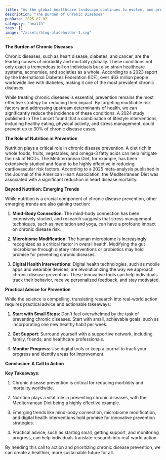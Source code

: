 ```yaml
---
title: "As the global healthcare landscape continues to evolve, one pressing issue remains at the forefront chronic disease prevention. With the World Health Organization (WHO) estimating that over 50% of ..."
description: "The Burden of Chronic Diseases"
pubDate: 2025-07-02
category: "health"
tags: []
image: "/assets/blog-placeholder-1.svg"
---
```


**The Burden of Chronic Diseases**

Chronic diseases, such as heart disease, diabetes, and cancer, are the leading causes of morbidity and mortality globally. These conditions not only exact a tremendous toll on individuals but also strain healthcare systems, economies, and societies as a whole. According to a 2023 report by the International Diabetes Federation (IDF), over 463 million people worldwide live with diabetes, making it one of the most prevalent chronic diseases.

While treating chronic diseases is essential, prevention remains the most effective strategy for reducing their impact. By targeting modifiable risk factors and addressing upstream determinants of health, we can significantly reduce the incidence of these conditions. A 2024 study published in The Lancet found that a combination of lifestyle interventions, including healthy eating, physical activity, and stress management, could prevent up to 30% of chronic disease cases.

**The Role of Nutrition in Prevention**

Nutrition plays a critical role in chronic disease prevention. A diet rich in whole foods, fruits, vegetables, and omega-3 fatty acids can help mitigate the risk of NCDs. The Mediterranean Diet, for example, has been extensively studied and found to be highly effective in reducing cardiovascular risk factors. According to a 2025 meta-analysis published in the Journal of the American Heart Association, the Mediterranean Diet was associated with a significant reduction in heart disease mortality.

**Beyond Nutrition: Emerging Trends**

While nutrition is a crucial component of chronic disease prevention, other emerging trends are also gaining traction:

1. **Mind-Body Connection**: The mind-body connection has been extensively studied, and research suggests that stress management techniques, such as meditation and yoga, can have a profound impact on chronic disease risk.

2. **Microbiome Modification**: The human microbiome is increasingly recognized as a critical factor in overall health. Modifying the gut microbiome through dietary interventions or probiotics may hold promise for preventing chronic diseases.

3. **Digital Health Interventions**: Digital health technologies, such as mobile apps and wearable devices, are revolutionizing the way we approach chronic disease prevention. These innovative tools can help individuals track their behavior, receive personalized feedback, and stay motivated.

**Practical Advice for Prevention**

While the science is compelling, translating research into real-world action requires practical advice and actionable takeaways:

1. **Start with Small Steps**: Don't feel overwhelmed by the task of preventing chronic diseases. Start with small, achievable goals, such as incorporating one new healthy habit per week.

2. **Get Support**: Surround yourself with a supportive network, including family, friends, and healthcare professionals.

3. **Monitor Progress**: Use digital tools or keep a journal to track your progress and identify areas for improvement.

**Conclusion: A Call to Action**

**Key Takeaways:**

1. Chronic disease prevention is critical for reducing morbidity and mortality worldwide.

2. Nutrition plays a vital role in preventing chronic diseases, with the Mediterranean Diet being a highly effective example.

3. Emerging trends like mind-body connection, microbiome modification, and digital health interventions hold promise for innovative prevention strategies.

4. Practical advice, such as starting small, getting support, and monitoring progress, can help individuals translate research into real-world action.

By heeding this call to action and prioritizing chronic disease prevention, we can create a healthier, more sustainable future for all.